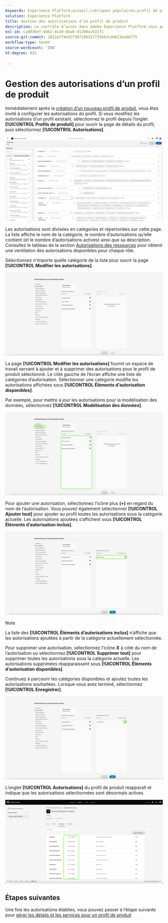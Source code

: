 ```yaml
---
keywords: Experience Platform;accueil;rubriques populaires;profil de produit;gestion des autorisations
solution: Experience Platform
title: Gestion des autorisations dʼun profil de produit
description: Le contrôle d’accès dans Adobe Experience Platform vous permet de gérer les rôles et les autorisations pour diverses fonctionnalités de Platform à l’aide d’Adobe Admin Console. Ce document sert de guide pour gérer les autorisations dʼun profil de produit pour Platform.
exl-id: ca403bef-6d62-4ca9-bba6-d1280ac63171
source-git-commit: 1812af74e82f3071963177356b3cd4b23ea567f5
workflow-type: tm+mt
source-wordcount: '356'
ht-degree: 92%

---
```


# Gestion des autorisations d’un profil de produit

Immédiatement après la [création d’un nouveau profil de produit](#create-a-new-product-profile), vous êtes invité à configurer les autorisations du profil. Si vous modifiez les autorisations d’un profil existant, sélectionnez le profil depuis l’onglet **[!UICONTROL Profils de produit]** pour ouvrir la page de détails du profil, puis sélectionnez **[!UICONTROL Autorisations]**.

![autorisations](../images/permissions.png)

Les autorisations sont divisées en catégories et répertoriées sur cette page. La liste affiche le nom de la catégorie, le nombre d’autorisations qu’elle contient (et le nombre d’autorisations actives) ainsi que sa description. Consultez le tableau de la section [Autorisations des ressources](/help/access-control/home.md#permissions) pour obtenir une ventilation des autorisations disponibles pour chaque rôle.

Sélectionnez nʼimporte quelle catégorie de la liste pour ouvrir la page **[!UICONTROL Modifier les autorisations]**.

![modification des autorisations](../images/edit-permissions.png)

La page **[!UICONTROL Modifier les autorisations]** fournit un espace de travail servant à ajouter et à supprimer des autorisations pour le profil de produit sélectionné. Le côté gauche de l’écran affiche une liste de catégories d’autorisation. Sélectionner une catégorie modifie les autorisations affichées sous **[!UICONTROL Éléments dʼautorisation disponibles]**.

Par exemple, pour mettre à jour les autorisations pour la modélisation des données, sélectionnez **[!UICONTROL Modélisation des données]**.

![profile-management](../images/profile-management.png)

Pour ajouter une autorisation, sélectionnez l’icône plus **(+)** en regard du nom de l’autorisation. Vous pouvez également sélectionner **[!UICONTROL Ajouter tout]** pour ajouter au profil toutes les autorisations sous la catégorie actuelle. Les autorisations ajoutées s’affichent sous **[!UICONTROL Éléments d’autorisation inclus]**.

![add-permission](../images/add-permission.png)

>[!NOTE]
>
>La liste des **[!UICONTROL Éléments d’autorisations inclus]** n’affiche que les autorisations ajoutées à partir de la catégorie actuellement sélectionnée.

Pour supprimer une autorisation, sélectionnez lʼicône **X** à côté du nom de lʼautorisation ou sélectionnez **[!UICONTROL Supprimer tout]** pour supprimer toutes les autorisations sous la catégorie actuelle. Les autorisations supprimées réapparaissent sous **[!UICONTROL Éléments d’autorisation disponibles]**.

Continuez à parcourir les catégories disponibles et ajoutez toutes les autorisations souhaitées. Lorsque vous avez terminé, sélectionnez **[!UICONTROL Enregistrer]**.

![remove-permisson](../images/remove-permission.png)

L’onglet **[!UICONTROL Autorisations]** du profil de produit réapparaît et indique que les autorisations sélectionnées sont désormais actives.

![permissions-updated](../images/permissions-updated.png)

## Étapes suivantes

Une fois les autorisations établies, vous pouvez passer à l’étape suivante pour [gérer les détails et les services pour un profil de produit](details-and-services.md)
